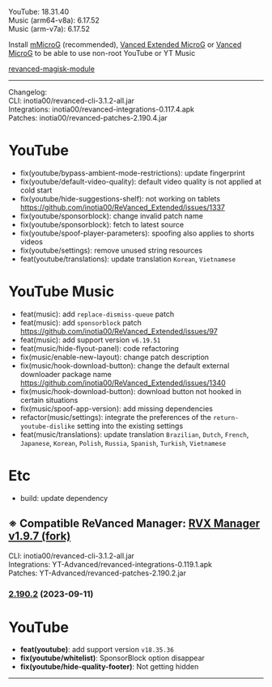 YouTube: 18.31.40  
Music (arm64-v8a): 6.17.52  
Music (arm-v7a): 6.17.52  


Install [mMicroG](https://github.com/inotia00/mMicroG/releases) (recommended), [Vanced Extended MicroG](https://github.com/inotia00/VancedMicroG/releases) or [Vanced MicroG](https://github.com/TeamVanced/VancedMicroG/releases) to be able to use non-root YouTube or YT Music  

[revanced-magisk-module](https://github.com/j-hc/revanced-magisk-module)  

---
Changelog:  
CLI: inotia00/revanced-cli-3.1.2-all.jar  
Integrations: inotia00/revanced-integrations-0.117.4.apk  
Patches: inotia00/revanced-patches-2.190.4.jar  

YouTube
==
- fix(youtube/bypass-ambient-mode-restrictions): update fingerprint
- fix(youtube/default-video-quality): default video quality is not applied at cold start
- fix(youtube/hide-suggestions-shelf): not working on tablets https://github.com/inotia00/ReVanced_Extended/issues/1337
- fix(youtube/sponsorblock): change invalid patch name
- fix(youtube/sponsorblock): fetch to latest source
- fix(youtube/spoof-player-parameters): spoofing also applies to shorts videos
- fix(youtube/settings): remove unused string resources
- feat(youtube/translations): update translation
`Korean`, `Vietnamese`


YouTube Music
==
- feat(music): add `replace-dismiss-queue` patch
- feat(music): add `sponsorblock` patch https://github.com/inotia00/ReVanced_Extended/issues/97
- feat(music): add support version `v6.19.51`
- feat(music/hide-flyout-panel): code refactoring
- fix(music/enable-new-layout): change patch description
- fix(music/hook-download-button): change the default external downloader package name https://github.com/inotia00/ReVanced_Extended/issues/1340
- fix(music/hook-download-button): download button not hooked in certain situations
- fix(music/spoof-app-version): add missing dependencies
- refactor(music/settings): integrate the preferences of the `return-youtube-dislike` setting into the existing settings
- feat(music/translations): update translation
`Brazilian`, `Dutch`, `French`, `Japanese`, `Korean`, `Polish`, `Russia`, `Spanish`, `Turkish`, `Vietnamese`


Etc
==
- build: update dependency


※ Compatible ReVanced Manager: [RVX Manager v1.9.7 (fork)](https://github.com/inotia00/revanced-manager/releases/tag/v1.9.7)
---
CLI: inotia00/revanced-cli-3.1.2-all.jar  
Integrations: YT-Advanced/revanced-integrations-0.119.1.apk  
Patches: YT-Advanced/revanced-patches-2.190.2.jar  

### [2.190.2](https://github.com/YT-Advanced/ReX-patches/compare/v2.190.1...v2.190.2) (2023-09-11)

# YouTube
- **feat(youtube)**: add support version `v18.35.36`
- **fix(youtube/whitelist)**: SponsorBlock option disappear
- **fix(youtube/hide-quality-footer)**: Not getting hidden
---  
